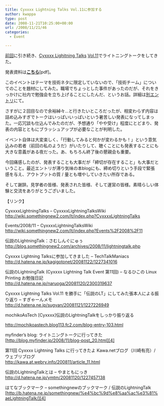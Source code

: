 ```yaml
---
title: Cyxxxx Lightning Talks Vol.11に参加する
author: kwappa
type: post
date: 2008-11-21T10:25:00+00:00
url: /2008/11/21/46
categories:
  - Event

---
```

[前回][1]に引き続き、<a href="http://wiki.somethingnew2.com/lt/" target="_blank">Cyxxxx Lighitning Talks</a> <a href="http://wiki.somethingnew2.com/lt/index.php?Events%2F2008%2F11" target="_blank">Vol.11</a>でライトニングトークをしてきた。 

発表資料は[**こちら**][2][pdf]。

<!--more-->

このイベントはテーマを技術ネタに限定していないので、「技術チーム」についてのことを題材にしてみた。職場でちょっとした事件があったのだが、それをきっかけに社内で勉強会を立ち上げることにしたんだ、というお話。詳細は[別エントリ][3]にて。

さすがに２回目なので余裕綽々…と行きたいところだったが、相変わらず内容は詰め込みすぎでトークはいっぱいいっぱいという暑苦しい発表になってしまった。一応冗談も仕込んでみたのだが、予想通り「やや受け」程度にとどまり、発表の内容とともにブラッシュアップが必要なことが判明した。

イベント自体は大変楽しく、「行動してみると何かが変わるかも！」という意気込みの若者（前回の私のようだ）がいたりして、聴くことにも発表することにも大きな意義がある夜だった。あ、もちろん終了後の懇親会も重要。

今回痛感したのが、発表することも大事だが「締切が存在すること」も大事だということ。最近エントリが滞り気味の本blogにも、締め切りという手段で緊張感を与え、アウトプットの質 / 量とも増やしていきたい所存である。

そして謝辞。見学者の皆様、発表された皆様、そして運営の皆様。素晴らしい体験と交流をありがとうございました。</p> 

【リンク】

CyxxxxLightningTalks &#8211; CyxxxxLightningTalksWiki  
<http://wiki.somethingnew2.com/lt/index.php?CyxxxxLightningTalks> 

Events/2008/11 &#8211; CyxxxxLightningTalksWiki  
<http://wiki.somethingnew2.com/lt/index.php?Events%2F2008%2F11> 

伝説のLightningTalk：さむしんぐにゅぅ  
<http://blog.somethingnew2.com/archives/2008/11/lightningtalk.php>

Cyxxxx Lightning Talksに参加してきました &#8211; TechTalkManiacs  
<http://d.hatena.ne.jp/kagigotonet/20081122/1227341016>

伝説のLightningTalk (Cyxxxx Lightning Talk Event 第11回) &#8211; なるひこの Linux Printing お勉強日記  
<http://d.hatena.ne.jp/naruoga/20081120/2300319637>

Cyxxxx Lightning Talks Vol.11 を勝手に「伝説のLT」にしてみた張本人による振り返り &#8211; すぎゃーんメモ  
<http://d.hatena.ne.jp/sugyan/20081121/1227226949>

mochikoAsTech [Cyxxxx]伝説のLightningTalkをしっかり振り返る
  
<http://mochikoastech.blog113.fc2.com/blog-entry-103.html>

myfinder&#8217;s blog: ライトニングトークに行ってきた  
[http://blog.myfinder.jp/2008/11/blog-post_20.html][4]

第11回 Cyxxxx Lightning Talks に行ってきたよ Kawa.netブログ（川崎有亮）/ウェブリブログ  
<http://kawa.at.webry.info/200811/article_11.html>

伝説のLightningTalkとは &#8211; やまともにっき  
<http://d.hatena.ne.jp/ymtm/20081120/1227457138>

はてなブックマーク &#8211; somethingnewのブックマーク / 伝説のLightningTalk  
[http://b.hatena.ne.jp/somethingnew/%e4%bc%9d%e8%aa%ac%e3%81%aeLightningTalk/][4]

 [1]: http://kwappa.txt-nifty.com/blog/2008/10/cyxxxx-lightnin.html
 [2]: http://kwappa.txt-nifty.com/blog/files/LT_Ruby_on_Rails.pdf
 [3]: http://kwappa.txt-nifty.com/blog/2008/11/--part-0-ruby-o.html
 [4]: http://mochikoastech.blog113.fc2.com/blog-entry-103.html
